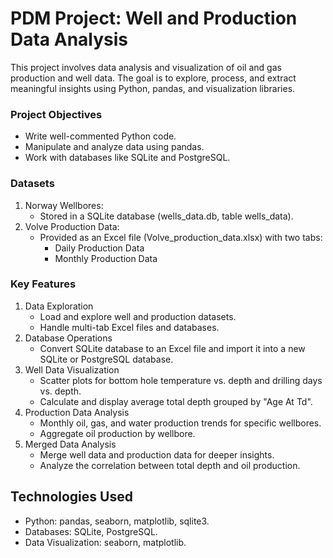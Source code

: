 # PDM Project: Well and Production Data Analysis
This project involves data analysis and visualization of oil and gas production and well data. The goal is to explore, process, and extract meaningful insights using Python, pandas, and visualization libraries.

### Project Objectives
 - Write well-commented Python code.
 - Manipulate and analyze data using pandas.
 - Work with databases like SQLite and PostgreSQL.

### Datasets
 1. Norway Wellbores:
    - Stored in a SQLite database (wells_data.db, table wells_data).
 2. Volve Production Data:
    - Provided as an Excel file (Volve_production_data.xlsx) with two tabs:
        - Daily Production Data
        - Monthly Production Data


### Key Features
   1. Data Exploration
      - Load and explore well and production datasets.
      - Handle multi-tab Excel files and databases.
  2. Database Operations
      - Convert SQLite database to an Excel file and import it into a new SQLite or PostgreSQL database.
  3. Well Data Visualization
     - Scatter plots for bottom hole temperature vs. depth and drilling days vs. depth.
     - Calculate and display average total depth grouped by "Age At Td".
  4. Production Data Analysis
     - Monthly oil, gas, and water production trends for specific wellbores.
     - Aggregate oil production by wellbore.
  5. Merged Data Analysis
     - Merge well data and production data for deeper insights.
     - Analyze the correlation between total depth and oil production.

## Technologies Used
 - Python: pandas, seaborn, matplotlib, sqlite3.
 - Databases: SQLite, PostgreSQL.
 - Data Visualization: seaborn, matplotlib.
